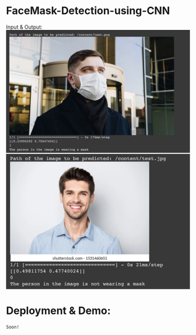 # FaceMask-Detection-using-CNN

Input & Output:
![input & output](https://github.com/vansh-patel-8123/FaceMask-Detection-using-CNN/blob/main/asset/a.png)
![input & output](https://github.com/vansh-patel-8123/FaceMask-Detection-using-CNN/blob/main/asset/b.png)

# Deployment & Demo: 
    Soon!